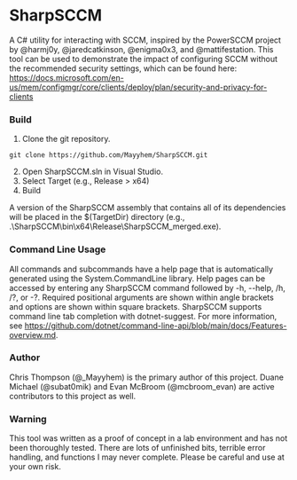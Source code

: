 # SharpSCCM
A C# utility for interacting with SCCM, inspired by the PowerSCCM project by @harmj0y, @jaredcatkinson, @enigma0x3, and @mattifestation. This tool can be used to demonstrate the impact of configuring SCCM without the recommended security settings, which can be found here: https://docs.microsoft.com/en-us/mem/configmgr/core/clients/deploy/plan/security-and-privacy-for-clients

### Build
1. Clone the git repository.
```
git clone https://github.com/Mayyhem/SharpSCCM.git
```
2. Open SharpSCCM.sln in Visual Studio.
3. Select Target (e.g., Release > x64)
4. Build

A version of the SharpSCCM assembly that contains all of its dependencies will be placed in the $(TargetDir) directory (e.g., .\SharpSCCM\bin\x64\Release\SharpSCCM_merged.exe).

### Command Line Usage
All commands and subcommands have a help page that is automatically generated using the System.CommandLine library. Help pages can be accessed by entering any SharpSCCM command followed by -h, --help, /h, /?, or -?. Required positional arguments are shown within angle brackets and options are shown within square brackets. SharpSCCM supports command line tab completion with dotnet-suggest. For more information, see https://github.com/dotnet/command-line-api/blob/main/docs/Features-overview.md.

### Author
Chris Thompson (@_Mayyhem) is the primary author of this project. Duane Michael (@subat0mik) and Evan McBroom (@mcbroom_evan) are active contributors to this project as well.

### Warning
This tool was written as a proof of concept in a lab environment and has not been thoroughly tested. There are lots of unfinished bits, terrible error handling, and functions I may never complete. Please be careful and use at your own risk.